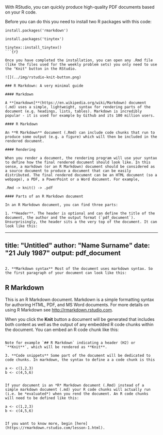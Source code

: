 With RStudio, you can quickly produce high-quality PDF documents based on your R code.

Before you can do this you need to install two R packages with this code:

```{r}
install.packages('rmarkdown')

install.packages('tinytex')

tinytex::install_tinytex()
```{r}

Once you have completed the installation, you can open any .Rmd file (like the files used for the weekly problem sets) you only need to use the "Knit" button in the RStudio.

![](../img/rstudio-knit-button.png)

### R Markdown: A very minimal guide

#### Markdown

A **[markdown]**(https://en.wikipedia.org/wiki/Markdown) document (.md) uses a simple, lightweight, syntax for rendering parts of the document (e.g. headings, lists, tables). Markdown is incredibly popular - it is used for example by Github and its 100 million users.

#### R Markdown

An **R Markdown** document (.Rmd) can include code chunks that run to produce some output (e.g. a figure) which will then be included in the rendered document.

#### Rendering

When you render a document, the rendering program will use your syntax to define how the final rendered document should look like. In this sense, a markdown (or an R Markdown) document should be considered as a source document to produce a document that can be easily distributed. The final rendered document can be an HTML document (so a webpage), a PDF, a PowerPoint or a Word document. For example,

.Rmd -> knit() -> .pdf

#### Parts of an R Markdown document

In an R Markdown document, you can find three parts:

1. **Header**. The header is optional and can define the title of the document, the author and the output format (`pdf_document`). Unsurprisingly, the header sits a the very top of the document. It can look like this:

```
---
title: "Untitled"
author: "Name Surname"
date: "21 July 1987"
output: pdf_document
---
```

2. **Markdown syntax** Most of the document uses markdown syntax. So the first paragraph of your document can look like this:

```
## R Markdown

This is an R Markdown document. Markdown is a simple formatting syntax for authoring HTML, PDF, and MS Word documents. For more details on using R Markdown see <http://rmarkdown.rstudio.com>.

When you click the **Knit** button a document will be generated that includes both content as well as the output of any embedded R code chunks within the document. You can embed an R code chunk like this:
```

Note for example `## R Markdown` indicating a header (H2) or `**Knit**`, which will be rendered as **Knit**. 

3. **Code snippets** Some part of the document will be dedicated to code chunks. In markdown, the syntax to define a a code chunk is this

```
```
a <- c(1,2,3)
b <- c(4,5,6)
```
```

If your document is an *R* Markdown document (.Rmd) instead of a simple markdown document (.md) your R code chunks will actually run (i.e. be *evaluated*) when you rend the document. An R code chunks will need to be defined like this:

```
```{r}
a <- c(1,2,3)
b <- c(4,5,6)
```
```

If you want to know more, begin [here](https://rmarkdown.rstudio.com/lesson-1.html).